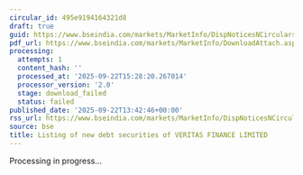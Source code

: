 ```yaml
---
circular_id: 495e9194164321d8
draft: true
guid: https://www.bseindia.com/markets/MarketInfo/DispNoticesNCirculars.aspx?Noticeid={AE523514-1FB2-4E7B-9B3D-C60FBFEBF92D}&noticeno=20250922-43&dt=09/22/2025&icount=43&totcount=56&flag=0
pdf_url: https://www.bseindia.com/markets/MarketInfo/DownloadAttach.aspx?id=20250922-43&attachedId=
processing:
  attempts: 1
  content_hash: ''
  processed_at: '2025-09-22T15:28:20.267014'
  processor_version: '2.0'
  stage: download_failed
  status: failed
published_date: '2025-09-22T13:42:46+00:00'
rss_url: https://www.bseindia.com/markets/MarketInfo/DispNoticesNCirculars.aspx?Noticeid={AE523514-1FB2-4E7B-9B3D-C60FBFEBF92D}&noticeno=20250922-43&dt=09/22/2025&icount=43&totcount=56&flag=0
source: bse
title: Listing of new debt securities of VERITAS FINANCE LIMITED
---
```


Processing in progress...